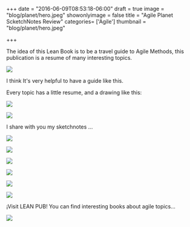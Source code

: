 +++
date = "2016-06-09T08:53:18-06:00"
draft = true
image = "blog/planet/hero.jpeg"
showonlyimage = false
title = "Agile Planet ScketchNotes Review"
categories= ['Agile']
thumbnail = "blog/planet/hero.jpeg"

+++

The idea of this Lean Book is to be a travel guide to Agile Methods, this publication is a resume of many interesting topics.

![][1]

I think It's very helpful to have a guide like this.

Every topic has a little resume, and a drawing like this:

![][2]

![][3]

I share with you my sketchnotes ...

![][4]

![][5]

![][6]

![][7]

![][8]

![][9]

¡Visit LEAN PUB! You can find interesting books about agile topics...

![][10]

[1]: /blog/planet/hero.jpeg
[2]: /blog/planet/NUEVE.jpg
[3]: /blog/planet/OCHO.jpg
[4]: /blog/planet/DOS_.jpg
[5]: /blog/planet/TRES_.jpg
[6]: /blog/planet/CUATRO.jpg
[7]: /blog/planet/CINCO.jpg
[8]: /blog/planet/SEIS.jpg
[9]: /blog/planet/SIETE.jpg
[10]: /blog/planet/leanpub.png

